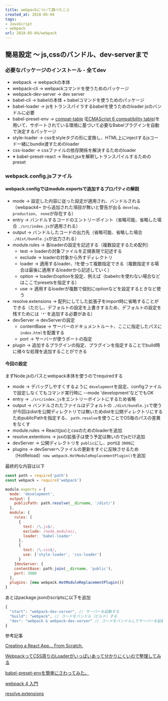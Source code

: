 ```yaml
---
title: webpackについて調べたこと
created_at: 2018-05-04
tags: 
- JavaScript
- webpack
url: 2018-05-04/webpack
---
```


## 簡易設定 〜 js,cssのバンドル、dev-serverまで
### 必要なパッケージのインストール - 全てdev
- webpack → webpackの本体
- webpack-cli → webpackコマンドを使うためのパッケージ
- webpack-dev-server → dev server
- babel-cli → babelの本体 + babelコマンドを使うためのパッケージ
- babel-loader → jsをトランスパイラするbabelを使うためのloader jsのバンドルに必要
- babel-preset-env → [compat-table](https://github.com/kangax/compat-table) ([ECMAScript 6 compatibility table](https://kangax.github.io/compat-table/es6/))を用いて、サポートされている環境に基づいて必要なBabelプラグインを自動で決定するパッケージ
- style-loader → cssをstyleタグの形に変換し、HTML上にinjectするjsコード一緒にbundle渡すためのloader
- css-loader → cssファイルの依存関係を解決するためのloader
- ※ babel-preset-react → React,jsxを解釈しトランスパイルするためのpreset

### webpack.config.jsファイル

#### webpack.configではmodule.exportsで追加するプロパティの解説
- mode → 設定した内容に従った設定が適用され、バンドルされる（webpack4~ から追加された項目が無いと警告が出る `develop`、`production`、 `none`が存在する）
- entry → バンドルするコードのエントリーポイント（省略可能、省略した場合 `./src/index.js`が適用される）
- output → バンドルしたコードの出力先（省略可能、省略した場合 `./dist/bundle.js`が出力される）
- module.rules → 各loaderの設定を記述する（複数設定するため配列）
  - test → loaderの対象ファイルを正規表現で記述する
  - exclude → loaderの対象から外すディレクトリ
  - loader → 適用するloader、!を使って複数指定できる（複数指定する場合は最後に適用するloaderから記述していく）
  - option → loaderのoptionを設定、例えば（babelrcを使わない場合などはここでpresetsを指定する）
  - use → 適用するloaderが複数で個別にoptionなどを設定するときなど使う
- resolve.extensions → 配列にしてした拡張子をimport時に省略することができる（ただし、デフォルトの設定を上書きするため、デフォルトの設定を残すためには `'*'`を追加する必要がある）
- devServer → devServerの設定
  - contentBase → サーバーのドキュメントルート、ここに指定したパスに `index.html`を配置する
  - port → サーバーが使うポートの指定
- plugin → 追加するプラグインの指定、プラグインを指定することでbuild時に様々な処理を追加することができる

#### 今回の設定
まずNode.jsのパスとwebpack本体を使うのでrequiredする

- mode → デバッグしやすくするように `development`を設定、configファイルで設定しなくてもコマンド実行時に --mode 'development'などでもOK
- entry → `./src/index.js`をエントリーポイントにするため省略
- output → バンドルされたファイルはデフォルトの `./dist/bundle.js`で使うが今回はdistを公開ディレクトリでは無いためdistを公開ディレクトリにするためpublicPathを指定する、 `path.resolve`を使うことでOS毎のパスの差異をなくす
- module.rules → React(jsx)とcssのためのloaderを追加
- resolve.extentions → jsxの拡張子は使う予定は無いのでjsだけ追加
- devServer → 公開ディレクトリを `public`にし、portは `3000`に
- plugins → devServerへファイルの更新をすぐに反映させるため（HotReload）`new webpack.HotModuleReplacementPlugin()`を追加

最終的な内容は以下
```js
const path = require('path')
const webpack = require('webpack')

module.exports = {
  mode: 'development',
  output: {
    publicPath: path.resolve(__dirname, '/dist/')
  },
  module: {
    rules: [
      {
        test: /\.js$/,
        exclude: /node_modules/,
        loader: 'babel-loader'
      },
      {
        test: /\.css$/,
        use: ['style-loader', 'css-loader']
      }
    ]devServer: {
    contentBase: path.join(__dirname, 'public'),
    port: 3000
  },
  plugins: [new webpack.HotModuleReplacementPlugin()]
}
```

あとはpackage.jsonのscriptsに以下を追加
```js
{
  "start": "webpack-dev-server", // サーバーを起動する
  "build": "webpack", // コードをバンドル（ビルド）する
  "dev": "webpack & webpack-dev-server" // コードをバンドルしてサーバーを起動する
}
```

参考記事

[Creating a React App… From Scratch.](https://medium.com/@JedaiSaboteur/creating-a-react-app-from-scratch-f3c693b84658)

[WebpackってCSS周りのLoaderがいっぱいあって分かりにくいので整理してみる](https://qiita.com/shuntksh/items/bb5cbea40a343e2e791a)

[babel-preset-envを簡単にさわってみた。](https://qiita.com/ryuone/items/13f5d450c3865709ba10)

[webpack 4 入門](https://qiita.com/soarflat/items/28bf799f7e0335b68186)

[resolve.extensions](https://webpack.js.org/configuration/resolve/#resolve-extensions)
